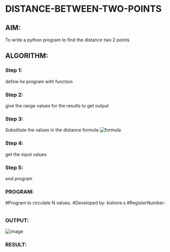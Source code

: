# DISTANCE-BETWEEN-TWO-POINTS

## AIM:
To write a python program to find the distance two 2 points
## ALGORITHM:
### Step 1: 
define he program with function
### Step 2:
give the range values for the results to get output 
### Step 3: 
Substitute the values in the distance formula  ![formula](/formula.jpg)
### Step 4: 
get the input values
### Step 5: 
end program
### PROGRAM:
#Program to circulate N values.
#Developed by: kishore.s
#RegisterNumber:
```

```


### OUTPUT:
![image](./images/distance.png)


### RESULT:
